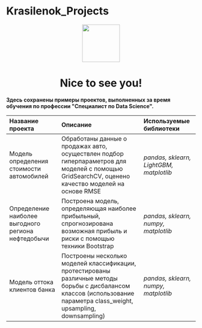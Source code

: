 # Krasilenok_Projects

<div id="header" align="center">
  <img src="https://media.giphy.com/media/jTHti8z6rjrUZmBgOp/giphy.gif" width="100"/>
</div>

<div id="badges" align="center">
   <img src="https://komarev.com/ghpvc/?username=krasilenok&style=flat-square&color=blue" alt=""/>
</div>
<div id="badges" align="center">
<h1> 
  Nice to see you!
</h1>
  </div>

<b>
Здесь сохранены примеры проектов, выполненных за время обучения по профессии "Специалист по Data Science". 
  
</b>

| Название проекта | Описание | Используемые библиотеки | 
| :---------------------- | :---------------------- | :---------------------- |
| Модель определения стоимости автомобилей | Обработаны данные о продажах авто, осуществлен подбор гиперпараметров для моделей с помощью GridSearchCV, оценено качество моделей на основе RMSE| *pandas, sklearn, LightGBM, matplotlib* |
| Определение наиболее выгодного региона нефтедобычи | Построена модель, определяющая наиболее прибыльный, спрогнозирована возможная прибыль и риски с помощью техники Bootstrap| *pandas, sklearn, numpy, matplotlib* |
| Модель оттока клиентов банка | Построены несколько моделей классификации, протестированы различные методы борьбы с дисбалансом классов (использование параметра class_weight, upsampling, downsampling) | *pandas, sklearn, numpy, matplotlib* |
